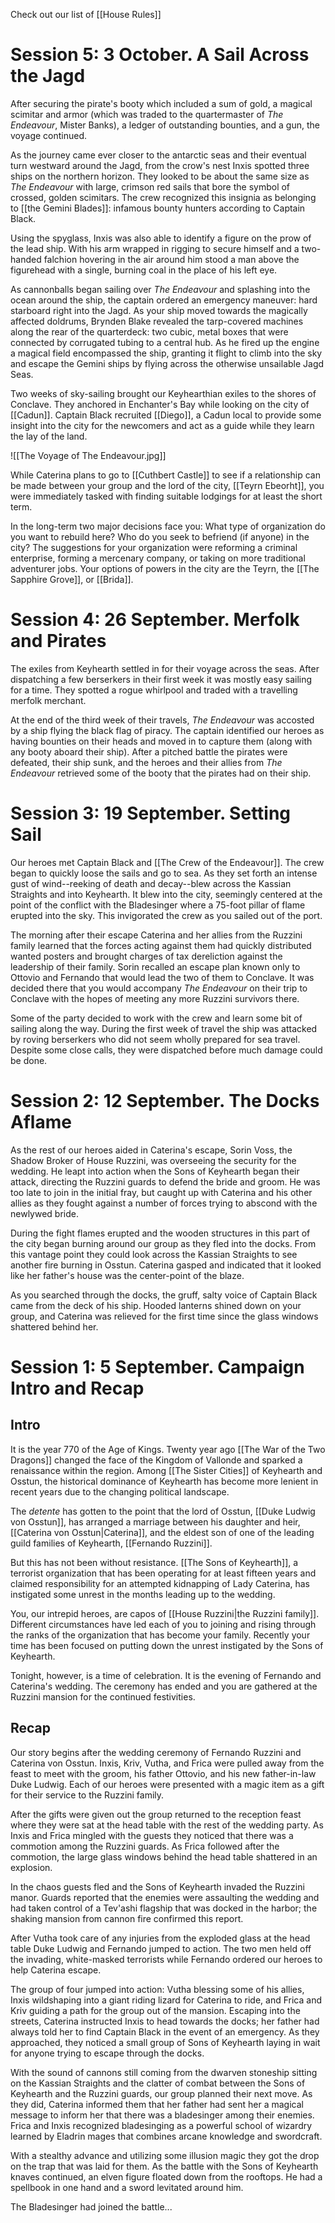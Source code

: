 Check out our list of [[House Rules]]

# Session 5: 3 October. A Sail Across the Jagd
After securing the pirate's booty which included a sum of gold, a magical scimitar and armor (which was traded to the quartermaster of *The Endeavour*, Mister Banks), a ledger of outstanding bounties, and a gun, the voyage continued. 

As the journey came ever closer to the antarctic seas and their eventual turn westward around the Jagd, from the crow's nest Inxis spotted three ships on the northern horizon. They looked to be about the same size as *The Endeavour* with large, crimson red sails that bore the symbol of crossed, golden scimitars. The crew recognized this insignia as belonging to [[the Gemini Blades]]: infamous bounty hunters according to Captain Black. 

Using the spyglass, Inxis was also able to identify a figure on the prow of the lead ship. With his arm wrapped in rigging to secure himself and a two-handed falchion hovering in the air around him stood a man above the figurehead with a single, burning coal in the place of his left eye. 

As cannonballs began sailing over *The Endeavour* and splashing into the ocean around the ship, the captain ordered an emergency maneuver: hard starboard right into the Jagd. As your ship moved towards the magically affected doldrums, Brynden Blake revealed the tarp-covered machines along the rear of the quarterdeck: two cubic, metal boxes that were connected by corrugated tubing to a central hub. As he fired up the engine a magical field encompassed the ship, granting it flight to climb into the sky and escape the Gemini ships by flying across the otherwise unsailable Jagd Seas. 

Two weeks of sky-sailing brought our Keyhearthian exiles to the shores of Conclave. They anchored in Enchanter's Bay while looking on the city of [[Cadun]]. Captain Black recruited [[Diego]], a Cadun local to provide some insight into the city for the newcomers and act as a guide while they learn the lay of the land. 

![[The Voyage of The Endeavour.jpg]]

 While Caterina plans to go to [[Cuthbert Castle]] to see if a relationship can be made between your group and the lord of the city, [[Teyrn Ebeorht]], you were immediately tasked with finding suitable lodgings for at least the short term. 

In the long-term two major decisions face you: What type of organization do you want to rebuild here? Who do you seek to befriend (if anyone) in the city? The suggestions for your organization were reforming a criminal enterprise, forming a mercenary company, or taking on more traditional adventurer jobs. Your options of powers in the city are the Teyrn, the [[The Sapphire Grove]], or [[Brida]]. 
# Session 4: 26 September. Merfolk and Pirates
The exiles from Keyhearth settled in for their voyage across the seas. After dispatching a few berserkers in their first week it was mostly easy sailing for a time. They spotted a rogue whirlpool and traded with a travelling merfolk merchant. 

At the end of the third week of their travels, *The Endeavour* was accosted by a ship flying the black flag of piracy. The captain identified our heroes as having bounties on their heads and moved in to capture them (along with any booty aboard their ship). After a pitched battle the pirates were defeated, their ship sunk, and the heroes and their allies from *The Endeavour* retrieved some of the booty that the pirates had on their ship. 
# Session 3: 19 September. Setting Sail
Our heroes met Captain Black and [[The Crew of the Endeavour]]. The crew began to quickly loose the sails and go to sea. As they set forth an intense gust of wind--reeking of death and decay--blew across the Kassian Straights and into Keyhearth. It blew into the city, seemingly centered at the point of the conflict with the Bladesinger where a 75-foot pillar of flame erupted into the sky. This invigorated the crew as you sailed out of the port. 

The morning after their escape Caterina and her allies from the Ruzzini family learned that the forces acting against them had quickly distributed wanted posters and brought charges of tax dereliction against the leadership of their family. Sorin recalled an escape plan known only to Ottovio and Fernando that would lead the two of them to Conclave. It was decided there that you would accompany *The Endeavour* on their trip to Conclave with the hopes of meeting any more Ruzzini survivors there. 

Some of the party decided to work with the crew and learn some bit of sailing along the way. During the first week of travel the ship was attacked by roving berserkers who did not seem wholly prepared for sea travel. Despite some close calls, they were dispatched before much damage could be done. 
# Session 2: 12 September. The Docks Aflame
As the rest of our heroes aided in Caterina's escape, Sorin Voss, the Shadow Broker of House Ruzzini, was overseeing the security for the wedding. He leapt into action when the Sons of Keyhearth began their attack, directing the Ruzzini guards to defend the bride and groom. He was too late to join in the initial fray, but caught up with Caterina and his other allies as they fought against a number of forces trying to abscond with the newlywed bride. 

During the fight flames erupted and the wooden structures in this part of the city began burning around our group as they fled into the docks. From this vantage point they could look across the Kassian Straights to see another fire burning in Osstun. Caterina gasped and indicated that it looked like her father's house was the center-point of the blaze. 

As you searched through the docks, the gruff, salty voice of Captain Black came from the deck of his ship. Hooded lanterns shined down on your group, and Caterina was relieved for the first time since the glass windows shattered behind her. 
# Session 1: 5 September. Campaign Intro and Recap
## Intro 
It is the year 770 of the Age of Kings. Twenty year ago [[The War of the Two Dragons]] changed the face of the Kingdom of Vallonde and sparked a renaissance within the region. Among [[The Sister Cities]] of Keyhearth and Osstun, the historical dominance of Keyhearth has become more lenient in recent years due to the changing political landscape. 

The *detente* has gotten to the point that the lord of Osstun, [[Duke Ludwig von Osstun]], has arranged a marriage between his daughter and heir, [[Caterina von Osstun|Caterina]], and the eldest son of one of the leading guild families of Keyhearth, [[Fernando Ruzzini]]. 

But this has not been without resistance. [[The Sons of Keyhearth]], a terrorist organization that has been operating for at least fifteen years and claimed responsibility for an attempted kidnapping of Lady Caterina, has instigated some unrest in the months leading up to the wedding. 

You, our intrepid heroes, are capos of [[House Ruzzini|the Ruzzini family]]. Different circumstances have led each of you to joining and rising through the ranks of the organization that has become your family. Recently your time has been focused on putting down the unrest instigated by the Sons of Keyhearth. 

Tonight, however, is a time of celebration. It is the evening of Fernando and Caterina's wedding. The ceremony has ended and you are gathered at the Ruzzini mansion for the continued festivities. 
## Recap
Our story begins after the wedding ceremony of Fernando Ruzzini and Caterina von Osstun. Inxis, Kriv, Vutha, and Frica were pulled away from the feast to meet with the groom, his father Ottovio, and his new father-in-law Duke Ludwig. Each of our heroes were presented with a magic item as a gift for their service to the Ruzzini family. 

After the gifts were given out the group returned to the reception feast where they were sat at the head table with the rest of the wedding party. As Inxis and Frica mingled with the guests they noticed that there was a commotion among the Ruzzini guards. As Frica followed after the commotion, the large glass windows behind the head table shattered in an explosion. 

In the chaos guests fled and the Sons of Keyhearth invaded the Ruzzini manor. Guards reported that the enemies were assaulting the wedding and had taken control of a Tev'ashi flagship that was docked in the harbor; the shaking mansion from cannon fire confirmed this report. 

After Vutha took care of any injuries from the exploded glass at the head table Duke Ludwig and Fernando jumped to action. The two men held off the invading, white-masked terrorists while Fernando ordered our heroes to help Caterina escape. 

The group of four jumped into action: Vutha blessing some of his allies, Inxis wildshaping into a giant riding lizard for Caterina to ride, and Frica and Kriv guiding a path for the group out of the mansion. Escaping into the streets, Caterina instructed Inxis to head towards the docks; her father had always told her to find Captain Black in the event of an emergency. As they approached, they noticed a small group of Sons of Keyhearth laying in wait for anyone trying to escape through the docks.

With the sound of cannons still coming from the dwarven stoneship sitting on the Kassian Straights and the clatter of combat between the Sons of Keyhearth and the Ruzzini guards, our group planned their next move. As they did, Caterina informed them that her father had sent her a magical message to inform her that there was a bladesinger among their enemies. Frica and Inxis recognized bladesinging as a powerful school of wizardry learned by Eladrin mages that combines arcane knowledge and swordcraft. 

With a stealthy advance and utilizing some illusion magic they got the drop on the trap that was laid for them. As the battle with the Sons of Keyhearth knaves continued, an elven figure floated down from the rooftops. He had a spellbook in one hand and a sword levitated around him. 

The Bladesinger had joined the battle...